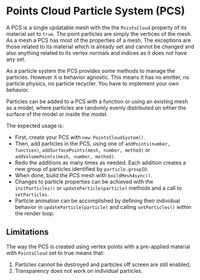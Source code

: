 # Points Cloud Particle System (PCS)

A PCS is a single updatable mesh with the the `PointsCloud` property of its material set to `true`. The point particles are simply the vertices of the mesh. As a mesh a PCS has most of the properties of a mesh, The exceptions are those related to its material which is already set and cannot be changed and also anything related to its vertex normals and indices as it does not have any set.
 
As a particle system the PCS provides some methods to manage the particles. However it is behavior agnostic. This means it has no emitter, no particle physics, no particle recycler. You have to implement your own behavior.  

Particles can be added to a PCS with a function or using an existing mesh as a model, where particles are randomly evenly distributed on either the surface of the model or inside the model. 

The expected usage is: 
* First, create your PCS with `new PointsCloudSystem()`.
* Then, add particles in the PCS, using one of `addPoints(number, function)`, `addSurfacePoints(mesh, number, method)` or `addVolumePoints(mesh, number, method)`.  
* Redo the additions as many times as needed. Each addition creates a new group of particles identified by `particle.groupID`.  
* When done, build the PCS mesh with `buildMeshAsync()`.
* Changes to particle properties can be achieved with the `initParticles()` or `updateParticle(particle)` methods and a call to `setParticles`.
* Particle animation can be accomplished by defining their individual behavior in `updateParticle(particle)` and calling `setParticles()` within the render loop.

## Limitations
The way the PCS is created using vertex points with a pre-applied material with `PointsCloud` set to true means that:
1. Particles cannot be destroyed and particles off screen are still enabled;
2. Transparency does not work on individual particles. 